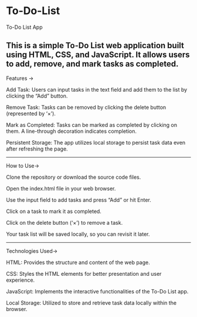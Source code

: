 
# To-Do-List
To-Do List App

This is a simple To-Do List web application built using HTML, CSS, and JavaScript. It allows users to add, remove, and mark tasks as completed.
-----------------------------------------------------------------------------------------------
Features ->

Add Task: Users can input tasks in the text field and add them to the list by clicking the “Add” button.

Remove Task: Tasks can be removed by clicking the delete button (represented by ‘×’).

Mark as Completed: Tasks can be marked as completed by clicking on them. A line-through decoration indicates completion.

Persistent Storage: The app utilizes local storage to persist task data even after refreshing the page.

-----------------------------------------------------------------------------------------------
How to Use->

Clone the repository or download the source code files.

Open the index.html file in your web browser.

Use the input field to add tasks and press “Add” or hit Enter.

Click on a task to mark it as completed.

Click on the delete button (‘×’) to remove a task.

Your task list will be saved locally, so you can revisit it later.

-----------------------------------------------------------------------------------------------

Technologies Used->

HTML: Provides the structure and content of the web page.

CSS: Styles the HTML elements for better presentation and user experience.

JavaScript: Implements the interactive functionalities of the To-Do List app.

Local Storage: Utilized to store and retrieve task data locally within the browser.
